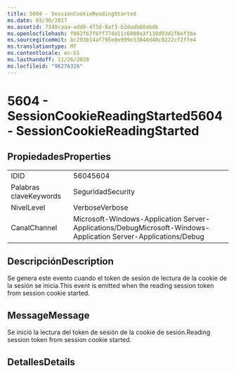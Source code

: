 ```yaml
---
title: 5604 - SessionCookieReadingStarted
ms.date: 03/30/2017
ms.assetid: 7348caaa-add0-473d-8af3-b2dadb68abdb
ms.openlocfilehash: f082f67f6ff774d11c6080a3f138d93d2f6ef3ba
ms.sourcegitcommit: bc293b14af795e0e999e3304dd40c0222cf2ffe4
ms.translationtype: MT
ms.contentlocale: es-ES
ms.lasthandoff: 11/26/2020
ms.locfileid: "96276326"
---
```

# <a name="5604---sessioncookiereadingstarted"></a><span data-ttu-id="5c8a7-102">5604 - SessionCookieReadingStarted</span><span class="sxs-lookup"><span data-stu-id="5c8a7-102">5604 - SessionCookieReadingStarted</span></span>

## <a name="properties"></a><span data-ttu-id="5c8a7-103">Propiedades</span><span class="sxs-lookup"><span data-stu-id="5c8a7-103">Properties</span></span>  
  
|||  
|-|-|  
|<span data-ttu-id="5c8a7-104">ID</span><span class="sxs-lookup"><span data-stu-id="5c8a7-104">ID</span></span>|<span data-ttu-id="5c8a7-105">5604</span><span class="sxs-lookup"><span data-stu-id="5c8a7-105">5604</span></span>|  
|<span data-ttu-id="5c8a7-106">Palabras clave</span><span class="sxs-lookup"><span data-stu-id="5c8a7-106">Keywords</span></span>|<span data-ttu-id="5c8a7-107">Seguridad</span><span class="sxs-lookup"><span data-stu-id="5c8a7-107">Security</span></span>|  
|<span data-ttu-id="5c8a7-108">Nivel</span><span class="sxs-lookup"><span data-stu-id="5c8a7-108">Level</span></span>|<span data-ttu-id="5c8a7-109">Verbose</span><span class="sxs-lookup"><span data-stu-id="5c8a7-109">Verbose</span></span>|  
|<span data-ttu-id="5c8a7-110">Canal</span><span class="sxs-lookup"><span data-stu-id="5c8a7-110">Channel</span></span>|<span data-ttu-id="5c8a7-111">Microsoft-Windows-Application Server-Applications/Debug</span><span class="sxs-lookup"><span data-stu-id="5c8a7-111">Microsoft-Windows-Application Server-Applications/Debug</span></span>|  
  
## <a name="description"></a><span data-ttu-id="5c8a7-112">Descripción</span><span class="sxs-lookup"><span data-stu-id="5c8a7-112">Description</span></span>  

 <span data-ttu-id="5c8a7-113">Se genera este evento cuando el token de sesión de lectura de la cookie de la sesión se inicia.</span><span class="sxs-lookup"><span data-stu-id="5c8a7-113">This event is emitted when the reading session token from session cookie started.</span></span>  
  
## <a name="message"></a><span data-ttu-id="5c8a7-114">Message</span><span class="sxs-lookup"><span data-stu-id="5c8a7-114">Message</span></span>  

 <span data-ttu-id="5c8a7-115">Se inició la lectura del token de sesión de la cookie de sesión.</span><span class="sxs-lookup"><span data-stu-id="5c8a7-115">Reading session token from session cookie started.</span></span>  
  
## <a name="details"></a><span data-ttu-id="5c8a7-116">Detalles</span><span class="sxs-lookup"><span data-stu-id="5c8a7-116">Details</span></span>
